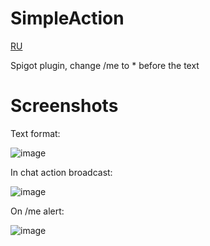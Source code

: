 # SimpleAction
[RU](https://github.com/ikeldi/SimpleAction/blob/master/README_RU.md)

Spigot plugin, change /me to * before the text
# Screenshots

Text format:

![image](https://i.imgur.com/DC0uYhq.png)

In chat action broadcast:

![image](https://i.imgur.com/iyn6giH.png)

On /me alert:

![image](https://i.imgur.com/k4tlwkg.png)
